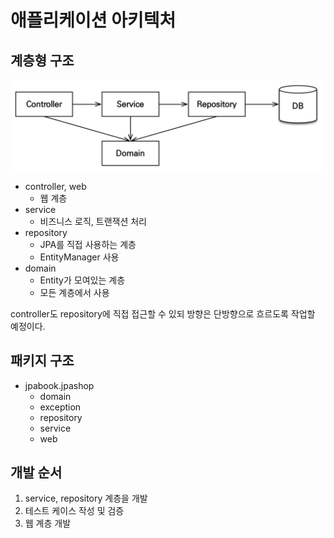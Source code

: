 # 애플리케이션 아키텍처
## 계층형 구조
![](../../.gitbook/assets/kimyounghan-spring-boot-and-jpa-development/03/screenshot%202021-05-19%20오후%205.17.10.png)

- controller, web
    - 웹 계층
- service
    - 비즈니스 로직, 트랜잭션 처리
- repository
    - JPA를 직접 사용하는 계층
    - EntityManager 사용
- domain
    - Entity가 모여있는 계층
    - 모든 계층에서 사용
    
controller도 repository에 직접 접근할 수 있되 방향은 단방향으로 흐르도록 작업할 예정이다.
    
## 패키지 구조

- jpabook.jpashop
    - domain
    - exception
    - repository
    - service
    - web

## 개발 순서

1. service, repository 계층을 개발
2. 테스트 케이스 작성 및 검증
3. 웹 계층 개발